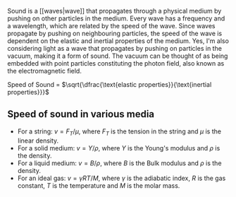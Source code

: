 Sound is a [[waves|wave]] that propagates through a physical medium by pushing on other particles in the medium. Every wave has a frequency and a wavelength, which are related by the speed of the wave. Since waves propagate by pushing on neighbouring particles, the speed of the wave is dependent on the elastic and inertial properties of the medium. Yes, I'm also considering light as a wave that propagates by pushing on particles in the vacuum, making it a form of sound. The vacuum can be thought of as being embedded with point particles constituting the photon field, also known as the electromagnetic field.

Speed of Sound = $\sqrt{\dfrac{\text{elastic properties}}{\text{inertial properties}}}$
## Speed of sound in various media
- For a string: $v=F_T/\mu$, where $F_T$ is the tension in the string and $\mu$ is the linear density.  
- For a solid medium: $v=Y/\rho$, where $Y$ is the Young's modulus and $\rho$ is the density.
- For a liquid medium: $v=B/\rho$, where $B$ is the Bulk modulus and $\rho$ is the density.
- For an ideal gas: $v=\gamma RT/M$, where $\gamma$ is the adiabatic index, $R$ is the gas constant, $T$ is the temperature and $M$ is the molar mass.